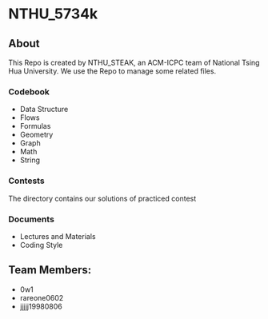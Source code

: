 # NTHU\_5734k

## About
This Repo is created by NTHU_STEAK, an ACM-ICPC team of National Tsing Hua University. We use the Repo to manage some related files.

### Codebook
- Data Structure
- Flows
- Formulas
- Geometry
- Graph
- Math
- String

### Contests
The directory contains our solutions of practiced contest

### Documents
- Lectures and Materials
- Coding Style

## Team Members:
- 0w1
- rareone0602
- jjjjj19980806
